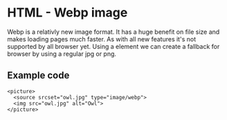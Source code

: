 # HTML - Webp image

Webp is a relativly new image format. It has a huge benefit on file size and makes loading pages much faster. As with all new features it's not supported by all browser yet. Using a <picture> element we can create a fallback for browser by using a regular jpg or png.

## Example code

```
<picture>
  <source srcset="owl.jpg" type="image/webp">
  <img src="owl.jpg" alt="Owl">
</picture>

```
